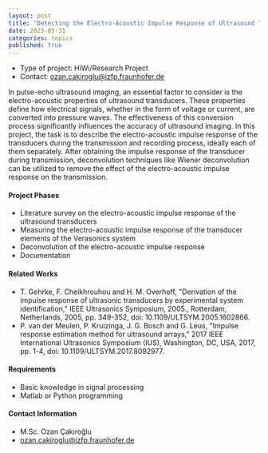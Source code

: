 ```yaml
---
layout: post
title: "Detecting the Electro-Acoustic Impulse Response of Ultrasound Transducers"
date: 2023-05-31
categories: topics
published: true
---
```


- Type of project: HiWi/Research Project
- Contact: ozan.cakiroglu@izfp.fraunhofer.de

In pulse-echo ultrasound imaging, an essential factor to consider is the electro-acoustic properties of ultrasound transducers. These properties define how electrical signals, whether in the form of voltage or current, are converted into pressure waves. The effectiveness of this conversion process significantly influences the accuracy of ultrasound imaging. In this project, the task is to describe the electro-acoustic impulse response of the transducers during the transmission and recording process, ideally each of them separately. After obtaining the impulse response of the transducer during transmission, deconvolution techniques like Wiener deconvolution can be utilized to remove the effect of the electro-acoustic impulse response on the transmission.

#### Project Phases
* Literature survey on the electro-acoustic impulse response of the ultrasound transducers
* Measuring the electro-acoustic impulse response of the transducer elements of the Verasonics system
* Deconvolution of the electro-acoustic impulse response
* Documentation

#### Related Works
* T. Gehrke, F. Cheikhrouhou and H. M. Overhoff, "Derivation of the impulse response of ultrasonic transducers by experimental system identification," IEEE Ultrasonics Symposium, 2005., Rotterdam, Netherlands, 2005, pp. 349-352, doi: 10.1109/ULTSYM.2005.1602866.
* P. van der Meulen, P. Kruizinga, J. G. Bosch and G. Leus, "Impulse response estimation method for ultrasound arrays," 2017 IEEE International Ultrasonics Symposium (IUS), Washington, DC, USA, 2017, pp. 1-4, doi: 10.1109/ULTSYM.2017.8092977.

#### Requirements
* Basic knowledge in signal processing
* Matlab or Python programming

#### Contact Information
- M.Sc. Ozan Çakıroğlu
- ozan.cakiroglu@izfp.fraunhofer.de
